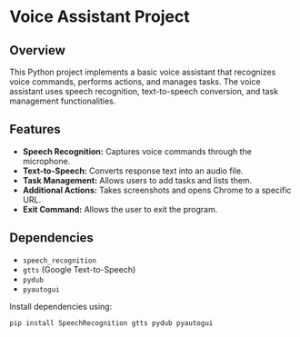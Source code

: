# Voice Assistant Project

## Overview

This Python project implements a basic voice assistant that recognizes voice commands, performs actions, and manages tasks. The voice assistant uses speech recognition, text-to-speech conversion, and task management functionalities.

## Features

- **Speech Recognition:** Captures voice commands through the microphone.
- **Text-to-Speech:** Converts response text into an audio file.
- **Task Management:** Allows users to add tasks and lists them.
- **Additional Actions:** Takes screenshots and opens Chrome to a specific URL.
- **Exit Command:** Allows the user to exit the program.

## Dependencies

- `speech_recognition`
- `gtts` (Google Text-to-Speech)
- `pydub`
- `pyautogui`

Install dependencies using:

```bash
pip install SpeechRecognition gtts pydub pyautogui
